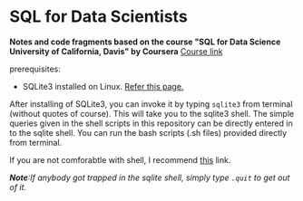 # SQL for Data Scientists
**Notes and code fragments based on the course "SQL for Data Science University of California, Davis" by Coursera**
[Course link](https://www.coursera.org/learn/sql-for-data-science/)

prerequisites:
- SQLite3 installed on Linux. [Refer this page.](https://www.digitalocean.com/community/tutorials/how-and-when-to-use-sqlite)

After installing of SQLite3, you can invoke it by typing ```sqlite3``` from terminal (without quotes of course).
This will take you to the sqlite3 shell. 
The simple queries given in the shell scripts in this repository can be directly entered in to the sqlite shell.
You can run the bash scripts (.sh files) provided directly from terminal.

If you are not comforabtle with shell, I recommend [this](https://ryanstutorials.net/bash-scripting-tutorial/) link.

***Note**:If anybody got trapped in the sqlite shell, simply type ```.quit``` to get out of it.*
